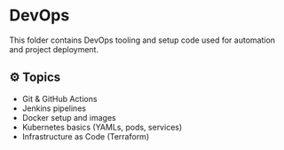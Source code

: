 # DevOps

This folder contains DevOps tooling and setup code used for automation and project deployment.

## ⚙️ Topics
- Git & GitHub Actions
- Jenkins pipelines
- Docker setup and images
- Kubernetes basics (YAMLs, pods, services)
- Infrastructure as Code (Terraform)
